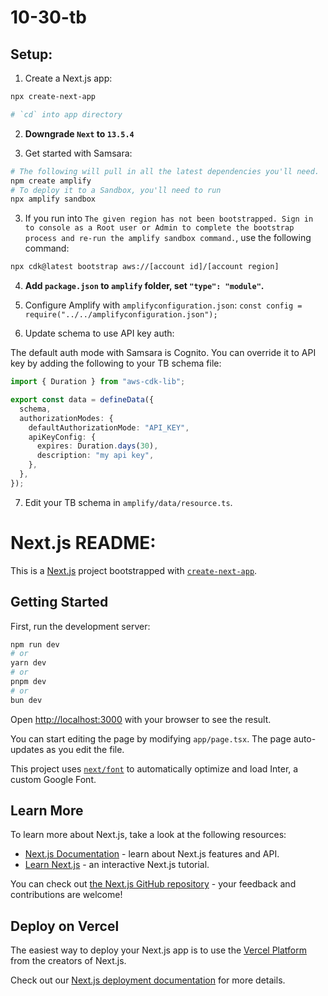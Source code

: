 # 10-30-tb

## Setup:

1. Create a Next.js app:

```bash
npx create-next-app

# `cd` into app directory
```

2. **Downgrade `Next` to `13.5.4`**

3. Get started with Samsara:

```bash
# The following will pull in all the latest dependencies you'll need.
npm create amplify
# To deploy it to a Sandbox, you'll need to run
npx amplify sandbox
```

3. If you run into `The given region has not been bootstrapped. Sign in to console as a Root user or Admin to complete the bootstrap process and re-run the amplify sandbox command.`, use the following command:

```bash
npx cdk@latest bootstrap aws://[account id]/[account region]
```

4. **Add `package.json` to `amplify` folder, set `"type": "module"`.**

5. Configure Amplify with `amplifyconfiguration.json`: `const config = require("../../amplifyconfiguration.json");`

6. Update schema to use API key auth:

The default auth mode with Samsara is Cognito. You can override it to API key by adding the following to your TB schema file:

```typescript
import { Duration } from "aws-cdk-lib";

export const data = defineData({
  schema,
  authorizationModes: {
    defaultAuthorizationMode: "API_KEY",
    apiKeyConfig: {
      expires: Duration.days(30),
      description: "my api key",
    },
  },
});
```

7. Edit your TB schema in `amplify/data/resource.ts`.

# Next.js README:

This is a [Next.js](https://nextjs.org/) project bootstrapped with [`create-next-app`](https://github.com/vercel/next.js/tree/canary/packages/create-next-app).

## Getting Started

First, run the development server:

```bash
npm run dev
# or
yarn dev
# or
pnpm dev
# or
bun dev
```

Open [http://localhost:3000](http://localhost:3000) with your browser to see the result.

You can start editing the page by modifying `app/page.tsx`. The page auto-updates as you edit the file.

This project uses [`next/font`](https://nextjs.org/docs/basic-features/font-optimization) to automatically optimize and load Inter, a custom Google Font.

## Learn More

To learn more about Next.js, take a look at the following resources:

- [Next.js Documentation](https://nextjs.org/docs) - learn about Next.js features and API.
- [Learn Next.js](https://nextjs.org/learn) - an interactive Next.js tutorial.

You can check out [the Next.js GitHub repository](https://github.com/vercel/next.js/) - your feedback and contributions are welcome!

## Deploy on Vercel

The easiest way to deploy your Next.js app is to use the [Vercel Platform](https://vercel.com/new?utm_medium=default-template&filter=next.js&utm_source=create-next-app&utm_campaign=create-next-app-readme) from the creators of Next.js.

Check out our [Next.js deployment documentation](https://nextjs.org/docs/deployment) for more details.
